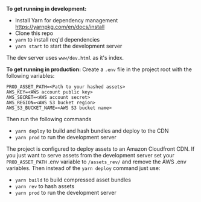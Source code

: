 **To get running in development:**
- Install Yarn for dependency management https://yarnpkg.com/en/docs/install
- Clone this repo
- `yarn` to install req'd dependencies
- `yarn start` to start the development server

The dev server uses `www/dev.html` as it's index.

**To get running in production:**
Create a `.env` file in the project root with the following variables:
```
PROD_ASSET_PATH=<Path to your hashed assets>
AWS_KEY=<AWS account public key>
AWS_SECRET=<AWS account secret>
AWS_REGION=<AWS S3 bucket region>
AWS_S3_BUCKET_NAME=<AWS S3 bucket name>
```
Then run the following commands
- `yarn deploy` to build and hash bundles and deploy to the CDN
- `yarn prod` to run the development server

The project is configured to deploy assets to an Amazon Cloudfront CDN. If you just want to serve assets from the development server set your `PROD_ASSET_PATH` .env variable to `/assets_rev/` and remove the AWS .env variables. Then instead of the `yarn deploy` command just use:
- `yarn build` to build compressed asset bundles
- `yarn rev` to hash assets
- `yarn prod` to run the development server
